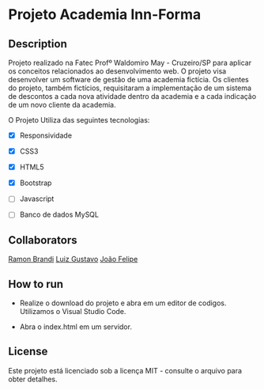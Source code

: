 # Projeto Academia Inn-Forma

 
## Description

 Projeto realizado na Fatec Profº Waldomiro May - Cruzeiro/SP para aplicar os conceitos relacionados ao desenvolvimento web.
 O projeto visa desenvolver um software de gestão de uma academia fictícia. Os clientes do projeto, também fictícios, requisitaram a implementação de um sistema de descontos a cada nova atividade dentro da academia e a cada indicação de um novo cliente da academia.

O Projeto Utiliza das seguintes tecnologias:

- [x] Responsividade
- [x] CSS3
- [x] HTML5
- [x] Bootstrap
- [ ] Javascript
- [ ] Banco de dados MySQL


## Collaborators

[Ramon Brandi](https://github.com/RamonBrandi)
[Luiz Gustavo](https://github.com/Luizgdsm)
[João Felipe](https://github.com/JoaoFelipeDev)



## How to run

- Realize o download do projeto e abra em um editor de codigos. Utilizamos o Visual Studio Code.

- Abra o index.html em um servidor.

## License

Este projeto está licenciado sob a licença MIT - consulte o arquivo para obter detalhes.